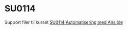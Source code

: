 # SU0114
Support filer til kurset [SU0114 Automatisering med Ansible](/https://www.superusers.dk/kursus/su0114/)

